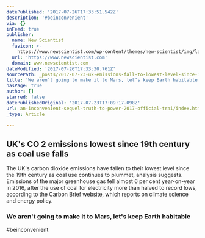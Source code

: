 ```yaml
---
datePublished: '2017-07-26T17:33:51.542Z'
description: '#beinconvenient'
via: {}
inFeed: true
publisher:
  name: New Scientist
  favicon: >-
    https://www.newscientist.com/wp-content/themes/new-scientist/img/layup/new-sci-favicon.ico
  url: 'https://www.newscientist.com'
  domain: www.newscientist.com
dateModified: '2017-07-26T17:33:30.761Z'
sourcePath: _posts/2017-07-23-uk-emissions-fall-to-lowest-level-since-19th-century.md
title: 'We aren’t going to make it to Mars, let’s keep Earth habitable'
hasPage: true
author: []
starred: false
datePublishedOriginal: '2017-07-23T17:09:17.098Z'
url: an-inconvenient-sequel-truth-to-power-2017-official-trai/index.html
_type: Article

---
```

<article style=""><h1>UK's CO 2 emissions lowest since 19th century as coal use falls</h1><p>The UK's carbon dioxide emissions have fallen to their lowest level since the 19th century as coal use continues to plummet, analysis suggests. Emissions of the major greenhouse gas fell almost 6 per cent year-on-year in 2016, after the use of coal for electricity more than halved to record lows, according to the Carbon Brief website, which reports on climate science and energy policy.</p></article>

### We aren't going to make it to Mars, let's keep Earth habitable

\#beinconvenient